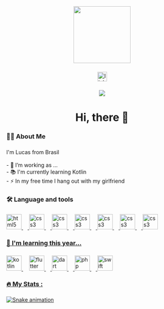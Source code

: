 <div align="center">
  <img height="150" src="https://media.discordapp.net/attachments/1260755395341713428/1338853854917296232/a35.png?ex=67ac9851&is=67ab46d1&hm=159ddac54f1ed5673e64d6fe9b1c353886daf28287f04d512313b18416dafe64&=&format=webp&quality=lossless"  />
</div>

###

<div align="center">
  <a href="https://www.linkedin.com/in/lucas-dias-083432286/" target="_blank">
    <img src="https://img.shields.io/static/v1?message=LinkedIn&logo=linkedin&label=&color=0077B5&logoColor=white&labelColor=&style=for-the-badge" height="25" alt="linkedin logo"  />
  </a>
</div>

###

<div align="center">
  <img src="https://visitor-badge.laobi.icu/badge?page_id=CodeDias.CodeDias&"  />
</div>

###

<h1 align="center">Hi, there 👋</h1>

###

<h3 align="left">👩‍💻  About Me</h3>

###

<p align="left">I'm Lucas from Brasil<br><br>- 🔭 I’m working as ...<br>- 📚 I'm currently learning Kotlin<br>- ⚡ In my free time I hang out with my girlfriend</p>

###

<h3 align="left">🛠 Language and tools</h3>

###

<div align="left">
  <a href="https://github.com/codedias?tab=repositories&q=&type=&language=html&sort="><img src="https://cdn.jsdelivr.net/gh/devicons/devicon/icons/html5/html5-original.svg" height="40" alt="html5 logo"  />
  <img width="12" />
  <a href="https://github.com/codedias?tab=repositories&q=&type=&language=css&sort="><img src="https://cdn.jsdelivr.net/gh/devicons/devicon/icons/css3/css3-original.svg" height="40" alt="css3 logo"  />
  <img width="12" />
  <a href="https://github.com/codedias?tab=repositories&q=&type=&language=mysql&sort="><img src="https://cdn.jsdelivr.net/gh/devicons/devicon/icons/mysql/mysql-original.svg" height="40" alt="css3 logo"  />
  <img width="12" />
  <a href="https://github.com/codedias?tab=repositories&q=&type=&language=wordpress&sort="><img src="https://cdn.jsdelivr.net/gh/devicons/devicon/icons/wordpress/wordpress-original.svg" height="40" alt="css3 logo"  />
  <img width="12" />
  <a href="https://github.com/codedias?tab=repositories&q=&type=&language=python&sort="><img src="https://cdn.jsdelivr.net/gh/devicons/devicon/icons/python/python-original.svg" height="40" alt="css3 logo"  />
  <img width="12" />
  <a href="https://github.com/codedias?tab=repositories&q=&type=&language=javascript&sort="><img src="https://cdn.jsdelivr.net/gh/devicons/devicon/icons/javascript/javascript-original.svg" height="40" alt="css3 logo"  />
  <img width="12" />
  <a href="https://github.com/codedias?tab=repositories&q=&type=&language=csharp&sort="><img src="https://cdn.jsdelivr.net/gh/devicons/devicon/icons/csharp/csharp-original.svg" height="40" alt="css3 logo"  />
</div>

###

<h3 align="left">📖 I'm learning this year...</h3>

###

<div align="left">
  <a href="https://github.com/codedias?tab=repositories&q=&type=&language=kotlin&sort="> <img src="https://cdn.jsdelivr.net/gh/devicons/devicon/icons/kotlin/kotlin-original.svg" height="40" alt="kotlin logo"  /> </a>
  <img width="12" />
  <a href="https://github.com/codedias?tab=repositories&q=&type=&language=flutter&sort="><img src="https://cdn.jsdelivr.net/gh/devicons/devicon/icons/flutter/flutter-original.svg" height="40" alt="flutter logo"  />
  <img width="12" />
  <a href="https://github.com/codedias?tab=repositories&q=&type=&language=dart&sort="><img src="https://cdn.jsdelivr.net/gh/devicons/devicon/icons/dart/dart-original.svg" height="40" alt="dart logo"  />
  <img width="12" />
  <a href="https://github.com/codedias?tab=repositories&q=&type=&language=php&sort="><img src="https://cdn.jsdelivr.net/gh/devicons/devicon/icons/php/php-original.svg" height="40" alt="php logo"  />
  <img width="12" />
  <a href="https://github.com/codedias?tab=repositories&q=&type=&language=swift&sort="><img src="https://cdn.jsdelivr.net/gh/devicons/devicon/icons/swift/swift-original.svg" height="40" alt="swift logo"  />
</div>

###

<h3 align="left">🔥   My Stats :</h3>

###



###

<img src="https://raw.githubusercontent.com/CodeDias/CodeDias/output/snake.svg" alt="Snake animation" />

###
